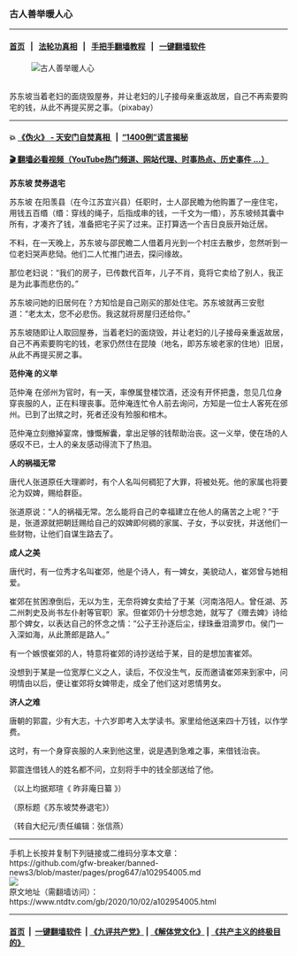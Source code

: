 ### 古人善举暖人心
------------------------

#### [首页](https://github.com/gfw-breaker/banned-news3/blob/master/README.md) &nbsp;&nbsp;|&nbsp;&nbsp; [法轮功真相](https://github.com/begood0513/basic/blob/master/README.md)  &nbsp;&nbsp;|&nbsp;&nbsp; [手把手翻墙教程](https://github.com/gfw-breaker/guides/wiki)  &nbsp;&nbsp;|&nbsp;&nbsp; [一键翻墙软件](https://github.com/gfw-breaker/nogfw/blob/master/README.md)  



<div><div class="featured_image">
 <figure>
  <img alt="古人善举暖人心" src="https://i.ntdtv.com/assets/uploads/2020/10/2018-05-13_130946-800x450.jpg"/>
 </figure><br/>
 <span class="caption">
  苏东坡当着老妇的面烧毁屋券，并让老妇的儿子接母亲重返故居，自己不再索要购宅的钱，从此不再提买房之事。（pixabay）
 </span>
</div>
</div><hr/>

#### 💥 [《伪火》 - 天安门自焚真相 ](http://158.247.195.190:10000/videos/blog/weihuo.html)&nbsp; |&nbsp; [“1400例”谎言揭秘  ](http://158.247.195.190:10000/videos/blog/jiexi1400.html)

#### [ 🎬  翻墙必看视频（YouTube热门频道、网站代理、时事热点、历史事件 ...）](https://github.com/gfw-breaker/links/blob/master/banned.md)

<div><div class="post_content" itemprop="articleBody">
 <p>
  <strong>
   <ok href="https://www.ntdtv.com/gb/苏东坡.htm">
    苏东坡
   </ok>
   焚券退宅
  </strong>
 </p>
 <p>
  <ok href="https://www.ntdtv.com/gb/苏东坡.htm">
   苏东坡
  </ok>
  在阳羡县（在今江苏宜兴县）任职时，士人邵民瞻为他购置了一座住宅，用钱五百缗（缗：穿线的绳子，后指成串的钱，一千文为一缗），苏东坡倾其囊中所有，才凑齐了钱，准备把宅子买了过来。正打算选一个吉日良辰开始迁居。
 </p>
 <p>
  不料，在一天晚上，苏东坡与邵民瞻二人借着月光到一个村庄去散步，忽然听到一位老妇哭声悲恸。他们二人忙推门进去，探问缘故。
 </p>
 <p>
  那位老妇说：“我们的房子，已传数代百年，儿子不肖，竟将它卖给了别人，我正是为此事而悲伤的。”
 </p>
 <p>
  苏东坡问她的旧居何在？方知恰是自己刚买的那处住宅。苏东坡就再三安慰道：“老太太，您不必悲伤。我这就将房屋归还给你。”
 </p>
 <p>
  苏东坡随即让人取回屋券，当着老妇的面烧毁，并让老妇的儿子接母亲重返故居，自己不再索要购宅的钱，老家仍然住在昆陵（地名，即苏东坡老家的住地）旧居，从此不再提买房之事。
 </p>
 <p>
  <strong>
   <ok href="https://www.ntdtv.com/gb/范仲淹.htm">
    范仲淹
   </ok>
   的义举
  </strong>
 </p>
 <p>
  <ok href="https://www.ntdtv.com/gb/范仲淹.htm">
   范仲淹
  </ok>
  在邠州为官时，有一天，率僚属登楼饮酒，还没有开怀把盏，忽见几位身穿丧服的人，正在料理丧事。范仲淹连忙令人前去询问，方知是一位士人客死在邠州。已到了出殡之时，死者还没有殓服和棺木。
 </p>
 <p>
  范仲淹立刻撤掉宴席，慷慨解囊，拿出足够的钱帮助治丧。这一义举，使在场的人感叹不已，士人的亲友感动得流下了热泪。
 </p>
 <p>
  <strong>
   人的祸福无常
  </strong>
 </p>
 <p>
  唐代人张道原任大理卿时，有个人名叫何稠犯了大罪，将被处死。他的家属也将要沦为奴婢，赐给群臣。
 </p>
 <p>
  张道原说：“人的祸福无常。怎么能将自己的幸福建立在他人的痛苦之上呢？”于是，张道源就把朝廷赐给自己的奴婢即何稠的家属、子女，予以安抚，并送他们一些财物，让他们自谋生路去了。
 </p>
 <p>
  <strong>
   成人之美
  </strong>
 </p>
 <p>
  唐代时，有一位秀才名叫崔郊，他是个诗人，有一婢女，美貌动人，崔郊曾与她相爱。
 </p>
 <p>
  崔郊在贫困潦倒后，无以为生，无奈将婢女卖给了于某（河南洛阳人。曾任湖、苏二州刺史及尚书左仆射等官职）家。但崔郊仍十分想念她，就写了《赠去婢》诗给那个婢女，以表达自己的怀念之情：“公子王孙逐后尘，绿珠垂泪滴罗巾。侯门一入深如海，从此萧郎是路人。”
 </p>
 <p>
  有一个嫉恨崔郊的人，特意将崔郊的诗抄送给于某，目的是想加害崔郊。
 </p>
 <p>
  没想到于某是一位宽厚仁义之人，读后，不仅没生气，反而邀请崔郊来到家中，问明情由以后，便让崔郊将女婢带走，成全了他们这对恩情男女。
 </p>
 <p>
  <strong>
   济人之难
  </strong>
 </p>
 <p>
  唐朝的郭震，少有大志，十六岁即考入太学读书。家里给他送来四十万钱，以作学费。
 </p>
 <p>
  这时，有一个身穿丧服的人来到他这里，说是遇到急难之事，来借钱治丧。
 </p>
 <p>
  郭震连借钱人的姓名都不问，立刻将手中的钱全部送给了他。
 </p>
 <p>
  （以上均据郑瑄《
  <ok href="https://www.ntdtv.com/gb/昨非庵日纂.htm">
   昨非庵日纂
  </ok>
  》）
 </p>
 <p>
  （原标题《苏东坡焚券退宅》）
 </p>
 <p>
  （转自大纪元/责任编辑：张信燕）
 </p>
 <div class="single_ad">
 </div>
</div>
</div>
<hr/>
手机上长按并复制下列链接或二维码分享本文章：<br/>
https://github.com/gfw-breaker/banned-news3/blob/master/pages/prog647/a102954005.md <br/>
<a href='https://github.com/gfw-breaker/banned-news3/blob/master/pages/prog647/a102954005.md'><img src='https://github.com/gfw-breaker/banned-news3/blob/master/pages/prog647/a102954005.md.png'/></a> <br/>
原文地址（需翻墙访问）：https://www.ntdtv.com/gb/2020/10/02/a102954005.html


------------------------
#### [首页](https://github.com/gfw-breaker/banned-news3/blob/master/README.md) &nbsp;|&nbsp; [一键翻墙软件](https://github.com/gfw-breaker/nogfw/blob/master/README.md) &nbsp;| [《九评共产党》](https://github.com/gfw-breaker/9ping.md/blob/master/README.md#九评之一评共产党是什么) | [《解体党文化》](https://github.com/gfw-breaker/jtdwh.md/blob/master/README.md) | [《共产主义的终极目的》](https://github.com/gfw-breaker/gczydzjmd.md/blob/master/README.md)


<img src='http://gfw-breaker.win/banned-news3/pages/prog647/a102954005.md' width='0px' height='0px'/>